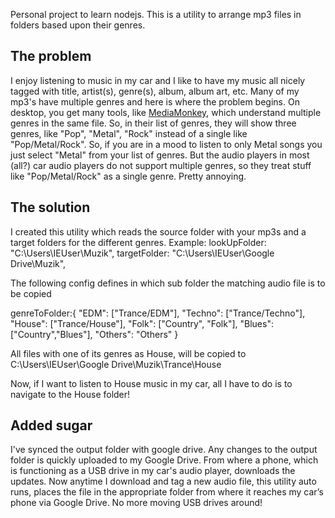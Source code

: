 Personal project to learn nodejs.
This is a utility to arrange mp3 files in folders based upon their genres.

## The problem

I enjoy listening to music in my car and I like to have my music all nicely tagged with title, artist(s), genre(s), album, album art, etc. Many of my mp3's have multiple genres and here is where the problem begins. On desktop, you get many tools, like [MediaMonkey](http://www.mediamonkey.com/), which understand multiple genres in the same file. So, in their list of genres, they will show three genres, like "Pop", "Metal", "Rock" instead of a single like "Pop/Metal/Rock". So, if you are in a mood to listen to only Metal songs you just select "Metal" from your list of genres. But the audio players in most (all?) car audio players do not support multiple genres, so they treat stuff like "Pop/Metal/Rock" as a single genre. Pretty annoying.

## The solution

I created this utility which reads the source folder with your mp3s and a target folders for the different genres.
Example:
lookUpFolder: "C:\\Users\\IEUser\\Muzik",
targetFolder: "C:\\Users\\IEUser\\Google Drive\\Muzik",

The following config defines in which sub folder the matching audio file is to be copied

genreToFolder:{
        "EDM": ["Trance/EDM"],
        "Techno": ["Trance/Techno"],
        "House": ["Trance/House"],
        "Folk": ["Country", "Folk"],
        "Blues": ["Country","Blues"],
        "Others": "Others"
    }

All files with one of its genres as House, will be copied to C:\\Users\\IEUser\\Google Drive\\Muzik\\Trance\\House

Now, if I want to listen to House music in my car, all I have to do is to navigate to the House folder!

## Added sugar

I've synced the output folder with google drive. Any changes to the output folder is quickly uploaded to my Google Drive. From where a phone, which is functioning as a USB drive in my car's audio player, downloads the updates. Now anytime I download and tag a new audio file, this utility auto runs, places the file in the appropriate folder from where it reaches my car’s phone via Google Drive. No more moving USB drives around!

